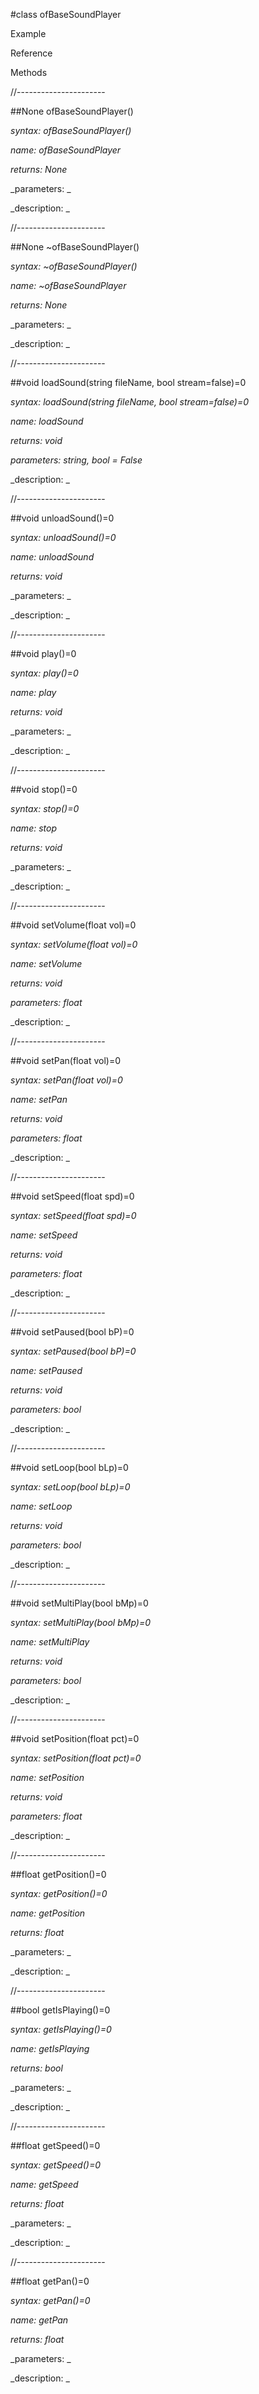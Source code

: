 #class ofBaseSoundPlayer

Example



Reference



Methods



//----------------------

##None ofBaseSoundPlayer()

_syntax: ofBaseSoundPlayer()_

_name: ofBaseSoundPlayer_

_returns: None_

_parameters: _



_description: _















//----------------------

##None ~ofBaseSoundPlayer()

_syntax: ~ofBaseSoundPlayer()_

_name: ~ofBaseSoundPlayer_

_returns: None_

_parameters: _



_description: _















//----------------------

##void loadSound(string fileName, bool stream=false)=0

_syntax: loadSound(string fileName, bool stream=false)=0_

_name: loadSound_

_returns: void_

_parameters: string, bool = False_



_description: _















//----------------------

##void unloadSound()=0

_syntax: unloadSound()=0_

_name: unloadSound_

_returns: void_

_parameters: _



_description: _















//----------------------

##void play()=0

_syntax: play()=0_

_name: play_

_returns: void_

_parameters: _



_description: _















//----------------------

##void stop()=0

_syntax: stop()=0_

_name: stop_

_returns: void_

_parameters: _



_description: _















//----------------------

##void setVolume(float vol)=0

_syntax: setVolume(float vol)=0_

_name: setVolume_

_returns: void_

_parameters: float_



_description: _















//----------------------

##void setPan(float vol)=0

_syntax: setPan(float vol)=0_

_name: setPan_

_returns: void_

_parameters: float_



_description: _















//----------------------

##void setSpeed(float spd)=0

_syntax: setSpeed(float spd)=0_

_name: setSpeed_

_returns: void_

_parameters: float_



_description: _















//----------------------

##void setPaused(bool bP)=0

_syntax: setPaused(bool bP)=0_

_name: setPaused_

_returns: void_

_parameters: bool_



_description: _















//----------------------

##void setLoop(bool bLp)=0

_syntax: setLoop(bool bLp)=0_

_name: setLoop_

_returns: void_

_parameters: bool_



_description: _















//----------------------

##void setMultiPlay(bool bMp)=0

_syntax: setMultiPlay(bool bMp)=0_

_name: setMultiPlay_

_returns: void_

_parameters: bool_



_description: _















//----------------------

##void setPosition(float pct)=0

_syntax: setPosition(float pct)=0_

_name: setPosition_

_returns: void_

_parameters: float_



_description: _















//----------------------

##float getPosition()=0

_syntax: getPosition()=0_

_name: getPosition_

_returns: float_

_parameters: _



_description: _















//----------------------

##bool getIsPlaying()=0

_syntax: getIsPlaying()=0_

_name: getIsPlaying_

_returns: bool_

_parameters: _



_description: _















//----------------------

##float getSpeed()=0

_syntax: getSpeed()=0_

_name: getSpeed_

_returns: float_

_parameters: _



_description: _















//----------------------

##float getPan()=0

_syntax: getPan()=0_

_name: getPan_

_returns: float_

_parameters: _



_description: _















